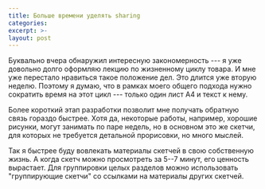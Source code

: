 ```yaml
---
title: Больше времени уделять sharing
categories:
excerpt: >-
layout: post
---
```


Буквально вчера обнаружил интересную закономерность --- я уже довольно
долго оформляю лекцию по жизненному циклу товара.  И мне уже перестало
нравиться такое положение дел.  Это длится уже вторую неделю.  Поэтому
я думаю, что в рамках моего общего подхода нужно сократить время на
этот цикл --- только один лист А4 и текст к нему.

Более короткий этап разработки позволит мне получать обратную связь
гораздо быстрее.  Хотя да, некоторые работы, например, хорошие
рисунки, могут занимать по паре недель, но в основном это же скетчи,
для которых не требуется детальной прорисовки, но много мыслей.

Так я быстрее буду вовлекать материалы скетчей в свою собственную
жизнь.  А когда скетч можно просмотреть за 5--7 минут, его ценность
вырастает.  Для группировки целых разделов можно использовать
"группирующие скетчи" со ссылками на материалы других скетчей.
